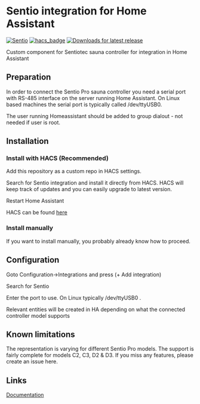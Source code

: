 # Sentio integration for Home Assistant
[![Sentio](https://img.shields.io/github/v/release/astrandb/sentio)](https://github.com/astrandb/sentio/releases/latest) [![hacs_badge](https://img.shields.io/badge/HACS-Custom-blue.svg)](https://github.com/custom-components/hacs)  [![Downloads for latest release](https://img.shields.io/github/downloads-pre/astrandb/sentio/latest/total.svg)](https://github.com/astrandb/sentio/releases/latest)

Custom component for Sentiotec sauna controller for integration in  Home Assistant

## Preparation
In order to connect the Sentio Pro sauna controller you need a serial port with RS-485 interface on the server running Home Assistant. On Linux based machines the serial port is typically called /dev/ttyUSB0.

The user running Homeassistant should be added to group dialout - not needed if user is root.

## Installation
### Install with HACS (Recommended)
Add this repository as a custom repo in HACS settings.

Search for Sentio integration and install it directly from HACS. HACS will keep track of updates and you can easily upgrade to latest version.

Restart Home Assistant

HACS can be found [here](https://hacs.xyz/)
### Install manually
If you want to install manually, you probably already know how to proceed.
## Configuration
Goto Configuration->Integrations and press (+ Add integration)

Search for Sentio

Enter the port to use. On Linux typically /dev/ttyUSB0 .

Relevant entities will be created in HA depending on what the connected controller model supports

## Known limitations

The representation is varying for different Sentio Pro models. The support is fairly complete for models C2, C3, D2 & D3. If you miss any features, please create an issue here.

## Links
[Documentation](https://github.com/astrandb/sentio/wiki)
